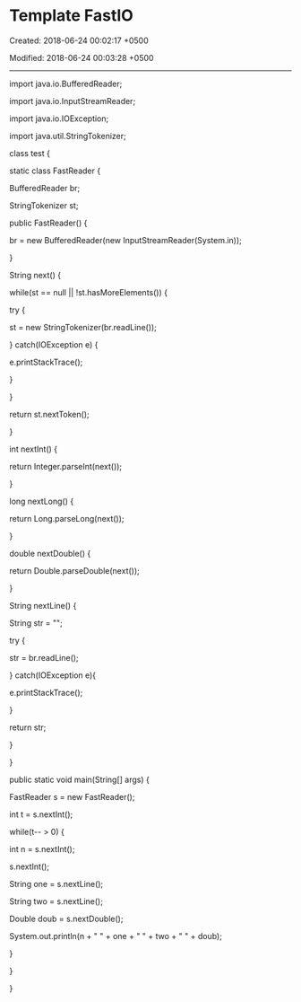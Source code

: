 # Template FastIO

Created: 2018-06-24 00:02:17 +0500

Modified: 2018-06-24 00:03:28 +0500

---

import java.io.BufferedReader;

import java.io.InputStreamReader;

import java.io.IOException;

import java.util.StringTokenizer;

class test {

static class FastReader {

BufferedReader br;

StringTokenizer st;

public FastReader() {

br = new BufferedReader(new InputStreamReader(System.in));

}

String next() {

while(st == null || !st.hasMoreElements()) {

try {

st = new StringTokenizer(br.readLine());

} catch(IOException e) {

e.printStackTrace();

}

}

return st.nextToken();

}

int nextInt() {

return Integer.parseInt(next());

}

long nextLong() {

return Long.parseLong(next());

}

double nextDouble() {

return Double.parseDouble(next());

}

String nextLine() {

String str = "";

try {

str = br.readLine();

} catch(IOException e){

e.printStackTrace();

}

return str;

}

}

public static void main(String[] args) {

FastReader s = new FastReader();

int t = s.nextInt();

while(t-- > 0) {

int n = s.nextInt();

s.nextInt();

String one = s.nextLine();

String two = s.nextLine();

Double doub = s.nextDouble();

System.out.println(n + " " + one + " " + two + " " + doub);

}

}

}
